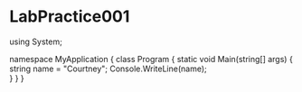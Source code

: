 # LabPractice001

using System;

namespace MyApplication
{
  class Program
  {
    static void Main(string[] args)
    {
      string name = "Courtney";
      Console.WriteLine(name);  
     }
  }
}



